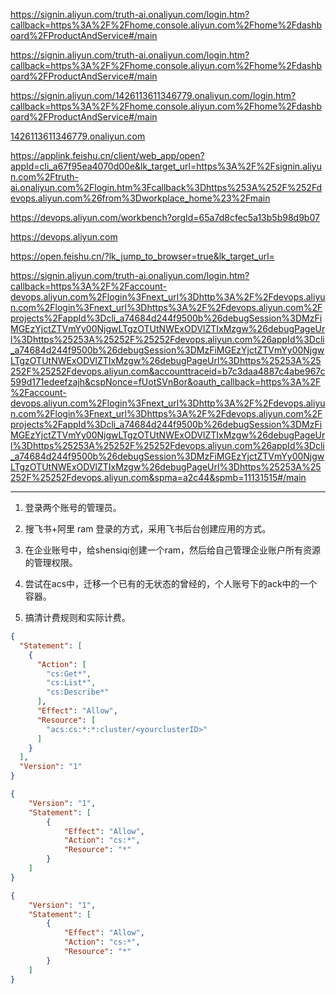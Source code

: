 https://signin.aliyun.com/truth-ai.onaliyun.com/login.htm?callback=https%3A%2F%2Fhome.console.aliyun.com%2Fhome%2Fdashboard%2FProductAndService#/main





https://signin.aliyun.com/truth-ai.onaliyun.com/login.htm?callback=https%3A%2F%2Fhome.console.aliyun.com%2Fhome%2Fdashboard%2FProductAndService#/main



https://signin.aliyun.com/1426113611346779.onaliyun.com/login.htm?callback=https%3A%2F%2Fhome.console.aliyun.com%2Fhome%2Fdashboard%2FProductAndService#/main





[1426113611346779.onaliyun.com](mailto:shensiqi@1426113611346779.onaliyun.com)





https://applink.feishu.cn/client/web_app/open?appId=cli_a67f95ea4070d00e&lk_target_url=https%3A%2F%2Fsignin.aliyun.com%2Ftruth-ai.onaliyun.com%2Flogin.htm%3Fcallback%3Dhttps%253A%252F%252Fdevops.aliyun.com%26from%3Dworkplace_home%23%2Fmain



https://devops.aliyun.com/workbench?orgId=65a7d8cfec5a13b5b98d9b07

https://devops.aliyun.com



https://open.feishu.cn/?lk_jump_to_browser=true&lk_target_url=

https://signin.aliyun.com/truth-ai.onaliyun.com/login.htm?callback=https%3A%2F%2Faccount-devops.aliyun.com%2Flogin%3Fnext_url%3Dhttp%3A%2F%2Fdevops.aliyun.com%2Flogin%3Fnext_url%3Dhttps%3A%2F%2Fdevops.aliyun.com%2Fprojects%2FappId%3Dcli_a74684d244f9500b%26debugSession%3DMzFiMGEzYjctZTVmYy00NjgwLTgzOTUtNWExODVlZTIxMzgw%26debugPageUrl%3Dhttps%25253A%25252F%25252Fdevops.aliyun.com%26appId%3Dcli_a74684d244f9500b%26debugSession%3DMzFiMGEzYjctZTVmYy00NjgwLTgzOTUtNWExODVlZTIxMzgw%26debugPageUrl%3Dhttps%25253A%25252F%25252Fdevops.aliyun.com&accounttraceid=b7c3daa4887c4abe967c599d171edeefzajh&cspNonce=fUotSVnBor&oauth_callback=https%3A%2F%2Faccount-devops.aliyun.com%2Flogin%3Fnext_url%3Dhttp%3A%2F%2Fdevops.aliyun.com%2Flogin%3Fnext_url%3Dhttps%3A%2F%2Fdevops.aliyun.com%2Fprojects%2FappId%3Dcli_a74684d244f9500b%26debugSession%3DMzFiMGEzYjctZTVmYy00NjgwLTgzOTUtNWExODVlZTIxMzgw%26debugPageUrl%3Dhttps%25253A%25252F%25252Fdevops.aliyun.com%26appId%3Dcli_a74684d244f9500b%26debugSession%3DMzFiMGEzYjctZTVmYy00NjgwLTgzOTUtNWExODVlZTIxMzgw%26debugPageUrl%3Dhttps%25253A%25252F%25252Fdevops.aliyun.com&spma=a2c44&spmb=11131515#/main







---



1.  登录两个账号的管理员。 

2.  搜飞书+阿里 ram 登录的方式，采用飞书后台创建应用的方式。 

3.  在企业账号中，给shensiqi创建一个ram，然后给自己管理企业账户所有资源的管理权限。 

4.  尝试在acs中，迁移一个已有的无状态的曾经的，个人账号下的ack中的一个容器。 

5.  搞清计费规则和实际计费。



~~~json
{
  "Statement": [
    {
      "Action": [
        "cs:Get*",
        "cs:List*",
        "cs:Describe*"
      ],
      "Effect": "Allow",
      "Resource": [
        "acs:cs:*:*:cluster/<yourclusterID>" 
      ]
    }
  ],
  "Version": "1"
}
~~~

~~~json
{
    "Version": "1",
    "Statement": [
        {
            "Effect": "Allow",
            "Action": "cs:*",
            "Resource": "*"
        }
    ]
}
~~~

~~~json
{
    "Version": "1",
    "Statement": [
        {
            "Effect": "Allow",
            "Action": "cs:*",
            "Resource": "*"
        }
    ]
}
~~~



